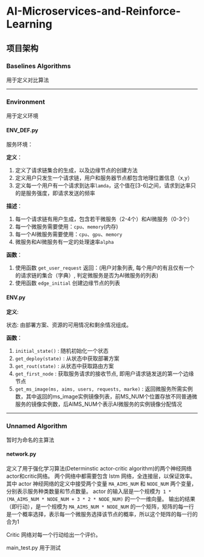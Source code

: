 # AI-Microservices-and-Reinforce-Learning

## 项目架构

### Baselines Algorithms

用于定义对比算法

---

### Environment
用于定义环境
#### ENV_DEF.py
服务环境：

**定义**：

1. 定义了请求链集合的生成，以及边缘节点的创建方法
2. 定义用户只发生一个请求链，用户和服务器节点都包含地理位置信息（x,y）
3. 定义每一个用户有一个请求到达率`lamda`，这个值在[3-6]之间，请求到达率只的是服务强度，即请求发送的频率

**描述**：

1. 每一个请求链有用户生成，包含若干微服务（2-4个）和AI微服务（0-3个）
2. 每一个微服务需要使用：`cpu`、`memory`(内存)
3. 每一个AI微服务需要使用：`cpu`、`gpu`、`memory`
4. 微服务和AI微服务有一定的处理速率`alpha`


**函数**：
1. 使用函数 `get_user_request` 返回：(用户对象列表, 每个用户的有且仅有一个的请求链的集合（字典）, 判定微服务是否为AI微服务的列表)
2. 使用函数 `edge_initial` 创建边缘节点的列表

#### ENV.py

**定义**:

状态: 由部署方案、资源的可用情况和剩余情况组成。

**函数**：

1. `initial_state()` : 随机初始化一个状态
2. `get_deploy(state)` : 从状态中获取部署方案
3. `get_rout(state)` : 从状态中获取路由方案
4. `get_first_node` : 获取服务请求的接收节点, 即用户请求链发送的第一个边缘节点
5. `get_ms_image(ms, aims, users, requests, marke)` : 返回微服务所需实例数，其中返回的ms_image实例镜像列表，前MS_NUM个位置存放不同普通微服务的镜像实例数，后AIMS_NUM个表示AI微服务的实例镜像分配情况


---

### Unnamed Algorithm

暂时为命名的主算法

#### network.py

定义了用于强化学习算法(Determinstic actor-critic algorithm)的两个神经网络actor和critic网络。
两个网络中都需要包含 lstm 网络，全连接层，以保证效率。
其中 actor 神经网络的定义中接受两个变量 `MA_AIMS_NUM` 和 `NODE_NUM` 两个变量，分别表示服务种类数量和节点数量。
actor 的输入层是一个规模为` 1 * (MA_AIMS_NUM * NODE_NUM + 3 * 2 * NODE_NUM)` 的一个一维向量。
输出的结果（即行动），是一个规模为 `MA_AIMS_NUM * NODE_NUM` 的一个矩阵，矩阵的每一行是一个概率选择，表示每一个微服务选择该节点的概率，所以这个矩阵的每一行的合为1

Critic 网络对每一个行动给出一个评价。

main_test.py 用于测试